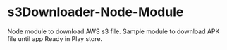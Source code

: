 # s3Downloader-Node-Module
Node module to download AWS s3 file. Sample module to download APK file until app Ready in Play store.
